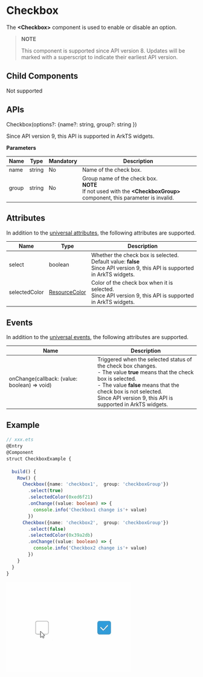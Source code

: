 # Checkbox

The **\<Checkbox>** component is used to enable or disable an option.

>  **NOTE**
>
>  This component is supported since API version 8. Updates will be marked with a superscript to indicate their earliest API version.

## Child Components

Not supported

## APIs

Checkbox(options?: {name?: string,  group?: string })

Since API version 9, this API is supported in ArkTS widgets.

**Parameters**

| Name | Type| Mandatory | Description|
| --------| --------| ------ | -------- |
| name    | string | No| Name of the check box.|
| group   | string | No| Group name of the check box.<br>**NOTE**<br>If not used with the **\<CheckboxGroup>** component, this parameter is invalid.|

## Attributes

In addition to the [universal attributes](ts-universal-attributes-size.md), the following attributes are supported.


| Name         | Type| Description|
| ------------- | ------- | -------- |
| select        | boolean | Whether the check box is selected.<br>Default value: **false**<br>Since API version 9, this API is supported in ArkTS widgets.|
| selectedColor | [ResourceColor](ts-types.md#resourcecolor) | Color of the check box when it is selected.<br>Since API version 9, this API is supported in ArkTS widgets.|

## Events

In addition to the [universal events](ts-universal-events-click.md), the following attributes are supported.

| Name                                        | Description                                                    |
| -------------------------------------------- | ------------------------------------------------------------ |
| onChange(callback: (value: boolean) => void) | Triggered when the selected status of the check box changes.<br>- The value **true** means that the check box is selected.<br>- The value **false** means that the check box is not selected.<br>Since API version 9, this API is supported in ArkTS widgets. |

## Example

```ts
// xxx.ets
@Entry
@Component
struct CheckboxExample {

  build() {
    Row() {
      Checkbox({name: 'checkbox1',  group: 'checkboxGroup'})
        .select(true)
        .selectedColor(0xed6f21)
        .onChange((value: boolean) => {
          console.info('Checkbox1 change is'+ value)
        })
      Checkbox({name: 'checkbox2',  group: 'checkboxGroup'})
        .select(false)
        .selectedColor(0x39a2db)
        .onChange((value: boolean) => {
          console.info('Checkbox2 change is'+ value)
        })
    }
  }
}
```


![](figures/checkbox.gif)
